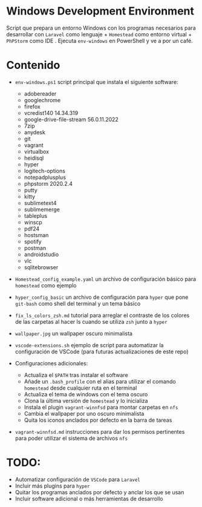 # Windows Development Environment

Script que prepara un entorno Windows con los programas necesarios para desarrollar con `Laravel` como lenguaje + `Homestead` como entorno virtual + `PhPStorm` como IDE  . Ejecuta `env-windows` en PowerShell y ve a por un café.

# Contenido

* `env-windows.ps1` script principal que instala el siguiente software:
  * adobereader 
  * googlechrome 
  * firefox 
  * vcredist140 14.34.319
  * google-drive-file-stream 56.0.11.2022 
  * 7zip
  * anydesk 
  * git 
  * vagrant 
  * virtualbox 
  * heidisql 
  * hyper 
  * logitech-options 
  * notepadplusplus
  * phpstorm 2020.2.4 
  * putty 
  * kitty 
  * sublimetext4 
  * sublimemerge 
  * tableplus 
  * winscp 
  * pdf24 
  * hostsman 
  * spotify 
  * postman 
  * androidstudio 
  * vlc
  * sqlitebrowser

* `Homestead_config_example.yaml` un archivo de configuración básico para `homestead` como ejemplo
* `hyper_config_basic` un archivo de configuración para `hyper` que pone `git-bash` como shell del terminal y un tema básico
* `fix_ls_colors_zsh.md` tutorial para arreglar el contraste de los colores de las carpetas al hacer ls cuando se utiliza `zsh` junto a `hyper` 
* `wallpaper.jpg` un wallpaper oscuro minimalista
* `vscode-extensions.sh` ejemplo de script para automatizar la configuración de VSCode (para futuras actualizaciones de este repo)
* Configuraciones adicionales:
  * Actualiza el `$PATH` tras instalar el software
  * Añade un `.bash_profile` con el alias para utilizar el comando `homestead` desde cualquier ruta en el terminal
  * Actualiza el tema de windows con el tema oscuro
  * Clona la última versión de `homestead` y lo inicializa
  * Instala el plugin `vagrant-winnfsd` para montar carpetas en `nfs`
  * Cambia el wallpaper por uno oscuro minimalista
  * Quita los iconos anclados por defecto en la barra de tareas
* `vagrant-winnfsd.md` instrucciones para dar los permisos pertinentes para poder utilizar el sistema de archivos `nfs`

# TODO:
* Automatizar configuración de `VSCode` para `Laravel`
* Incluir más plugins para `hyper` 
* Quitar los programas anclados por defecto y anclar los que se usan
* Incluir software adicional o más herramientas de desarrollo
